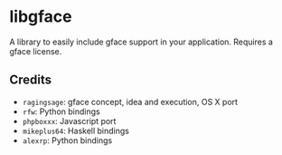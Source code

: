 libgface
========

A library to easily include gface support in your application. Requires a gface license.

Credits
-------

- `ragingsage`: gface concept, idea and execution, OS X port
- `rfw`: Python bindings
- `phpboxxx`: Javascript port
- `mikeplus64`: Haskell bindings
- `alexrp`: Python bindings
